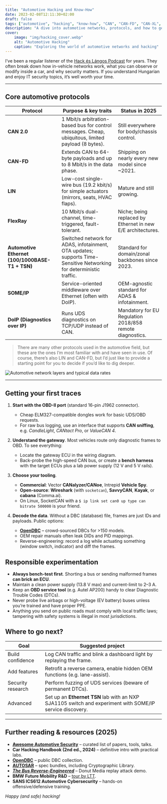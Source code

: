 ```yaml
---
title: "Automotive Hacking and Know-How"
date: 2023-02-08T12:11:30+02:00
draft: false
tags: ["automotive", "hacking", "know-how", "CAN", "CAN-FD", "CAN-XL", "FlexRay", "Ethernet", "LIN", "SOME/IP", "DoIP"]
description: "A dive into automotive networks, protocols, and how to get started with automotive hacking."
cover:
    image: "img/hacking_cover.webp"
    alt: "Automotive Hacking"
    caption: "Exploring the world of automotive networks and hacking"
---
```


I’ve been a regular listener of the [Hack és Lángos Podcast](https://hackeslangos.show/) for years. They often break down how in-vehicle networks work, what you can observe or modify inside a car, and why security matters. If you understand Hungarian and enjoy IT security topics, it’s well worth your time.

---

## Core automotive protocols

| Protocol                                        | Purpose & key traits                                                                                                | Status in 2025                                              |
| ----------------------------------------------- | ------------------------------------------------------------------------------------------------------------------- | ----------------------------------------------------------- |
| **CAN 2.0**                                     | 1 Mbit/s arbitration-based bus for control messages. Cheap, ubiquitous, limited payload (8 bytes).                  | Still everywhere for body/chassis control.                  |
| **CAN-FD**                                      | Extends CAN to 64-byte payloads and up to 8 Mbit/s in the data phase.                                               | Shipping on nearly every new model since \~2021.            |
| **LIN**                                         | Low-cost single-wire bus (19.2 kbit/s) for simple actuators (mirrors, seats, HVAC flaps).                           | Mature and still growing.                                   |
| **FlexRay**                                     | 10 Mbit/s dual-channel, time-triggered, fault-tolerant.                                                             | Niche; being replaced by Ethernet in new E/E architectures. |
| **Automotive Ethernet (100/1000BASE-T1 + TSN)** | Switched network for ADAS, infotainment, OTA updates; supports Time-Sensitive Networking for deterministic traffic. | Standard for domain/zonal backbones since 2023.             |
| **SOME/IP**                                     | Service-oriented middleware over Ethernet (often with DoIP).                                                        | OEM-agnostic standard for ADAS & infotainment.              |
| **DoIP (Diagnostics over IP)**                  | Runs UDS diagnostics on TCP/UDP instead of CAN.                                                                     | Mandatory for EU Regulation 2018/858 remote diagnostics.    |

> There are many other protocols used in the automotive field, but these are the ones I’m most familiar with and have seen in use. Of course, there’s also LIN and CAN-FD, but I’d just like to provide a starting point for you to decide if you’d like to dig deeper.

![Automotive network layers and typical data rates](img/network.webp#center)

---

## Getting your first traces

1. **Start with the OBD-II port** (standard 16-pin J1962 connector).

   * Cheap ELM327-compatible dongles work for basic UDS/OBD requests.
   * For raw bus logging, use an interface that supports **CAN sniffing**, e.g. *CandleLight*, *CANtact Pro*, or *ValueCAN 4*.

2. **Understand the gateway**. Most vehicles route only diagnostic frames to OBD. To see everything:

   * Locate the gateway ECU in the wiring diagram.
   * Back-probe the high-speed CAN bus, or create a **bench harness** with the target ECUs plus a lab power supply (12 V and 5 V rails).

3. **Choose your tooling**.

   * **Commercial**: Vector **CANalyzer/CANoe**, Intrepid **Vehicle Spy**.
   * **Open-source**: **Wireshark** (with `socketcan`), **SavvyCAN**, **Kayak**, or **cabana** (Comma.ai).
   * On Linux, SocketCAN with a `$ ip link set can0 up type can bitrate 500000` is your friend.

4. **Decode the data**. Without a DBC (database) file, frames are just IDs and payloads. Public options:

   * **[OpenDBC](https://github.com/commaai/opendbc)** – crowd-sourced DBCs for >150 models.
   * OEM repair manuals often leak DIDs and PID mappings.
   * Reverse-engineering: record a log while actuating something (window switch, indicator) and diff the frames.

## Responsible experimentation

* **Always bench-test first**. Shorting a bus or sending malformed frames **can brick an ECU**.
* Maintain a clean power supply (13.8 V max) and current-limit to 2–3 A.
* Keep an **OBD service tool** (e.g. Autel AP200) handy to clear Diagnostic Trouble Codes (DTCs).
* Never probe live airbags or high-voltage (EV battery) buses unless you’re trained and have proper PPE.
* Anything you send on public roads must comply with local traffic laws; tampering with safety systems is illegal in most jurisdictions.

## Where to go next?

| Goal              | Suggested project                                                                                        |
| ----------------- | -------------------------------------------------------------------------------------------------------- |
| Build confidence  | Log CAN traffic and blink a dashboard light by replaying the frame.                                      |
| Add features      | Retrofit a reverse camera, enable hidden OEM functions (e.g. lane-assist).                               |
| Security research | Perform fuzzing of UDS services (beware of permanent DTCs).                                              |
| Advanced          | Set up an **Ethernet TSN** lab with an NXP SJA1105 switch and experiment with SOME/IP service discovery. |

---

## Further reading & resources (2025)

* **[Awesome Automotive Security](https://github.com/Marcin214/awesome-automotive)** – curated list of papers, tools, talks.
* **Car Hacking Handbook (2nd ed., 2024)** – definitive intro with practical labs.
* **[OpenDBC](https://github.com/commaai/opendbc)** – public DBC collection.
* **[AUTOSAR](https://www.autosar.org/standards/classic-23-11/)** – spec bundles, including Cryptographic Library.
* **[*The Bus Reverse-Engineered*](https://www.youtube.com/watch?v=myW2cxyOHEQ)** – Donut Media replay attack demo.
* **BMW Future Mobility R\&D** – [tour by LTT](https://www.youtube.com/watch?v=3In3u2QpSUE).
* **SANS ICS612 Automotive Cybersecurity** – hands-on offensive/defensive training.

*Happy (and safe) hacking!*
